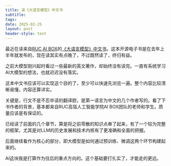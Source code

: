 ```yaml
---
title: 读《大语言模型》中文书
subtitle: 
tags: 
date: 2025-02-25
layout: post
header-style: text
---
```


最近在读来自[RUC AI BOX](http://aibox.ruc.edu.cn/index.htm)的[《大语言模型》中文书](http://aibox.ruc.edu.cn/zws/index.htm)。这本开源电子书是在去年上半年就发布的，现在读其实有点晚了，不过既然读了，终归有益。

之前大模型刚兴起时看过一些最新的英文著作，却始终没有读完。一直有系统学习AI大模型的想法，也就迟迟没有落实。

这本中文书应该可以实现这个目的了，至少可以快速先浏览一遍。整个内容比较清晰易懂，内容还算详实。

关键是，行文不是不忍卒读的翻译腔，是第一语言为中文的几个作者写的。看了下书作者的背景，基本都来自RUC高瓴人工智能学院AI BOX团队的老师和学生。质量应该是有保证的。

已经读了前面的几个章节，算是将之前零散的知识点串了起来，有了一个较为完整的框架，尤其是对LLM的历史发展和技术内核有了更准确和全面的把握。

后面继续看作为核心的部分，即大模型是如何通过预训练、微调这两个环节构建起来的。

AI这块我是打算作为往后的重点方向的。这个基础要打扎实了，才能走的更远。